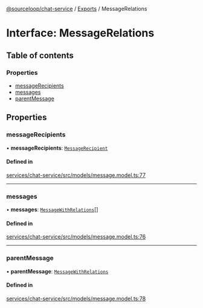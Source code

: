 [@sourceloop/chat-service](../README.md) / [Exports](../modules.md) / MessageRelations

# Interface: MessageRelations

## Table of contents

### Properties

- [messageRecipients](MessageRelations.md#messagerecipients)
- [messages](MessageRelations.md#messages)
- [parentMessage](MessageRelations.md#parentmessage)

## Properties

### messageRecipients

• **messageRecipients**: [`MessageRecipient`](../classes/MessageRecipient.md)

#### Defined in

[services/chat-service/src/models/message.model.ts:77](https://github.com/codeweb05/repo1/blob/a4cf318/services/chat-service/src/models/message.model.ts#L77)

___

### messages

• **messages**: [`MessageWithRelations`](../modules.md#messagewithrelations)[]

#### Defined in

[services/chat-service/src/models/message.model.ts:76](https://github.com/codeweb05/repo1/blob/a4cf318/services/chat-service/src/models/message.model.ts#L76)

___

### parentMessage

• **parentMessage**: [`MessageWithRelations`](../modules.md#messagewithrelations)

#### Defined in

[services/chat-service/src/models/message.model.ts:78](https://github.com/codeweb05/repo1/blob/a4cf318/services/chat-service/src/models/message.model.ts#L78)

